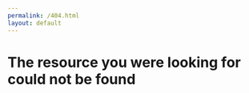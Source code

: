 ```yaml
---
permalink: /404.html
layout: default
---
```


# The resource you were looking for could not be found
